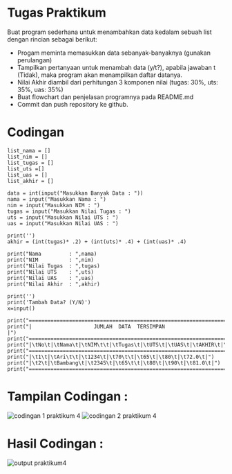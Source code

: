 # Tugas Praktikum

Buat program sederhana untuk menambahkan data kedalam sebuah list dengan rincian sebagai berikut:
- Progam meminta memasukkan data sebanyak-banyaknya (gunakan perulangan)
- Tampilkan pertanyaan untuk menambah data (y/t?), apabila jawaban t (Tidak), maka program akan menampilkan daftar datanya.
- Nilai Akhir diambil dari perhitungan 3 komponen nilai (tugas: 30%, uts: 35%, uas: 35%)
- Buat flowchart dan penjelasan programnya pada README.md
- Commit dan push repository ke github.

# Codingan
```
list_nama = []
list_nim = []
list_tugas = []
list_uts =[]
list_uas = []
list_akhir = []

data = int(input("Masukkan Banyak Data : "))
nama = input("Masukkan Nama : ")
nim = input("Masukkan NIM : ")
tugas = input("Masukkan Nilai Tugas : ")
uts = input("Masukkan Nilai UTS : ")
uas = input("Masukkan Nilai UAS : ")

print('')
akhir = (int(tugas)* .2) + (int(uts)* .4) + (int(uas)* .4)

print("Nama         : ",nama)
print("NIM          : ",nim)
print("Nilai Tugas  : ",tugas)
print("Nilai UTS    : ",uts)
print("Nilai UAS    : ",uas)
print("Nilai Akhir  : ",akhir)

print('')
print('Tambah Data? (Y/N)')
x=input()

print("=========================================================================")
print("|                    JUMLAH  DATA  TERSIMPAN                            |")
print("=========================================================================")
print("|\tNo\t|\tNama\t|\tNIM\t\t|\tTugas\t|\tUTS\t|\tUAS\t|\tAKHIR\t|")
print("=========================================================================")
print("|\t1\t|\tAri\t\t|\t1234\t|\t70\t\t|\t65\t|\t80\t|\t72.0\t|")
print("|\t2\t|\tBambang\t|\t2345\t|\t65\t\t|\t80\t|\t90\t|\t81.0\t|")
print("=========================================================================")
```
# Tampilan Codingan :
![codingan 1 praktikum 4](https://user-images.githubusercontent.com/46867774/143882229-54a6c1db-6e6f-4239-867a-a535beccd872.PNG)
![codingan 2 praktikum 4](https://user-images.githubusercontent.com/46867774/143882235-adb74e95-38c9-4780-a0f1-bbc4ac0f2a6a.PNG)

# Hasil Codingan :
![output praktikum4](https://user-images.githubusercontent.com/46867774/143882239-b7ec0d56-efd6-4e49-b54a-451bbfd9ae8c.PNG)

